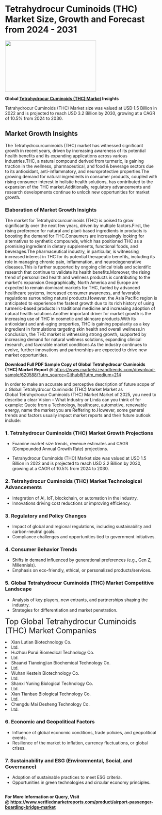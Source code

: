 <H1>Tetrahydrocur Cuminoids (THC) Market Size, Growth and Forecast from 2024 - 2031</H1><img class="aligncenter size-medium wp-image-584254" src="https://thirdeyenews.in/wp-content/uploads/2024/09/Global-Market-Research-300x168.jpeg" alt="" width="300" height="168" /><p><strong>Global&nbsp;<a href="https://www.marketsizeandtrends.com/download-sample/620588/?utm_source=Github8j?utm_medium=214">Tetrahydrocur Cuminoids (THC) Market</a> Insights</strong></p><p>Tetrahydrocur Cuminoids (THC) Market size was valued at USD 1.5 Billion in 2022 and is projected to reach USD 3.2 Billion by 2030, growing at a CAGR of 10.5% from 2024 to 2030.</p><p><h2>Market Growth Insights</h2> The Tetrahydrocurcuminoids (THC) market has witnessed significant growth in recent years, driven by increasing awareness of its potential health benefits and its expanding applications across various industries.THC, a natural compound derived from turmeric, is gaining traction in the wellness, pharmaceutical, and food & beverage sectors due to its antioxidant, anti-inflammatory, and neuroprotective properties.The growing demand for natural ingredients in consumer products, coupled with rising consumer interest in holistic health solutions, has contributed to the expansion of the THC market.Additionally, regulatory advancements and research developments continue to unlock new opportunities for market growth. <h3>Elaboration of Market Growth Insights</h3> The market for Tetrahydrocurcuminoids (THC) is poised to grow significantly over the next few years, driven by multiple factors.First, the rising preference for natural and plant-based ingredients in products is boosting the demand for THC.Consumers are increasingly looking for alternatives to synthetic compounds, which has positioned THC as a promising ingredient in dietary supplements, functional foods, and beverages.The pharmaceutical industry, in particular, is witnessing increased interest in THC for its potential therapeutic benefits, including its role in managing chronic pain, inflammation, and neurodegenerative diseases.This is further supported by ongoing clinical trials and scientific research that continue to validate its health benefits.Moreover, the rising trend of personalized health and wellness products is contributing to the market's expansion.Geographically, North America and Europe are expected to remain dominant markets for THC, fueled by advanced healthcare systems, increased consumer awareness, and favorable regulations surrounding natural products.However, the Asia Pacific region is anticipated to experience the fastest growth due to its rich history of using turmeric-based products in traditional medicine and increasing adoption of natural health solutions.Another important driver for market growth is the increasing use of THC in cosmetic and skincare products.With its antioxidant and anti-aging properties, THC is gaining popularity as a key ingredient in formulations targeting skin health and overall wellness.In conclusion, the THC market is witnessing strong growth, supported by increasing demand for natural wellness solutions, expanding clinical research, and favorable market conditions.As the industry continues to evolve, further innovations and partnerships are expected to drive new market opportunities.</p><p><span class=""><strong>Download Full PDF Sample Copy of Global Tetrahydrocur Cuminoids (THC) Market Report</strong> @ <a href="https://www.marketsizeandtrends.com/download-sample/620588/?utm_source=Github8j?utm_medium=214" target="_blank">https://www.marketsizeandtrends.com/download-sample/620588/?utm_source=Github8j?utm_medium=214</a></span></p><p>In order to make an accurate and perceptive description of future scope of a Global&nbsp;Tetrahydrocur Cuminoids (THC) Market Market as Global&nbsp;Tetrahydrocur Cuminoids (THC) Market Market of 2025, you need to describe a clear Vision &ndash; What Industry or Linda can you think of for example: Quote from a Technology, healthcare, automotive, renewable energy, name the market you are Reffering to.However, some general trends and factors usually impact market reports and their future outlook include:</p><h3>1.&nbsp;<strong>Tetrahydrocur Cuminoids (THC) Market Growth Projections</strong></h3><ul><li>Examine market size trends, revenue estimates and CAGR (Compounded Annual Growth Rate) projections.</li><li><p>Tetrahydrocur Cuminoids (THC) Market size was valued at USD 1.5 Billion in 2022 and is projected to reach USD 3.2 Billion by 2030, growing at a CAGR of 10.5% from 2024 to 2030.</p></li></ul><h3>2.&nbsp;<strong>Tetrahydrocur Cuminoids (THC) Market Technological Advancements</strong></h3><ul><li>Integration of AI, IoT, blockchain, or automation in the industry.</li><li>Innovations driving cost reductions or improving efficiency.</li></ul><h3>3.&nbsp;<strong>Regulatory and Policy Changes</strong></h3><ul><li>Impact of global and regional regulations, including sustainability and carbon-neutral goals.</li><li>Compliance challenges and opportunities tied to government initiatives.</li></ul><h3>4.&nbsp;<strong>Consumer Behavior Trends</strong></h3><ul><li>Shifts in demand influenced by generational preferences (e.g., Gen Z, Millennials).</li><li>Emphasis on eco-friendly, ethical, or personalized products/services.</li></ul><h3>5.&nbsp;<strong>Global Tetrahydrocur Cuminoids (THC) Market Competitive Landscape</strong></h3><ul><li>Analysis of key players, new entrants, and partnerships shaping the industry.</li><li>Strategies for differentiation and market penetration.</li></ul><p data-pm-slice="1 1 []"><span style="color: inherit; font-family: inherit; font-size: 25px;">Top Global Tetrahydrocur Cuminoids (THC) Market Companies</span></p><div class="" data-test-id=""><p><li>Xian Lutian Biotechnology Co.</li><li> Ltd.</li><li> Huzhou Purui Biomedical Technology Co.</li><li> Ltd.</li><li> Shaanxi Tianxingjian Biochemical Technology Co.</li><li> Ltd.</li><li> Wuhan Kestein Biotechnology Co.</li><li> Ltd.</li><li> Shanxi Yuning Biological Technology Co.</li><li> Ltd.</li><li> Xian Tianbao Biological Technology Co.</li><li> Ltd.</li><li> Chengdu Mai Desheng Technology Co.</li><li> Ltd.</li></p></div><h3>6.&nbsp;<strong>Economic and Geopolitical Factors</strong></h3><ul><li>Influence of global economic conditions, trade policies, and geopolitical events.</li><li>Resilience of the market to inflation, currency fluctuations, or global crises.</li></ul><h3>7.&nbsp;<strong>Sustainability and ESG (Environmental, Social, and Governance)</strong></h3><ul><li>Adoption of sustainable practices to meet ESG criteria.</li><li>Opportunities in green technologies and circular economy principles.</li></ul><h2><strong style="font-size: 14px;">For More Information or Query, Visit @&nbsp;</strong><a style="background-color: #ffffff; font-size: 14px;" href="https://www.marketsizeandtrends.com/report/tetrahydrocur-cuminoids-thc-market/" target="_blank">https://www.verifiedmarketreports.com/product/airport-passenger-boarding-bridge-market</a></h2>